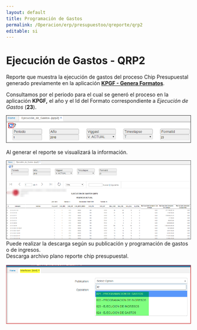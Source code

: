 ```yaml
---
layout: default
title: Programación de Gastos
permalink: /Operacion/erp/presupuestoo/qreporte/qrp2
editable: si
---
```


# Ejecución de Gastos - QRP2

Reporte que muestra la ejecución de gastos del proceso Chip Presupuestal generado previamente en la aplicación [**KPGF - Genera Formatos**](http://docs.oasiscom.com/Operacion/erp/contabilidad/kproceso/kpgf#proceso-chip-presupuestal).  

Consultamos por el periodo para el cual se generó el proceso en la aplicación **KPGF,** el año y el Id del Formato correspondiente a _Ejecución de Gastos_ (**23**).  

![](qrp2.png)

Al generar el reporte se visualizará la información.  

![](qrp22.png)  
Puede realizar la descarga según su publicación y programación de gastos o de ingresos.  
Descarga archivo plano reporte chip presupuestal.   

![](qrp23.png)  


